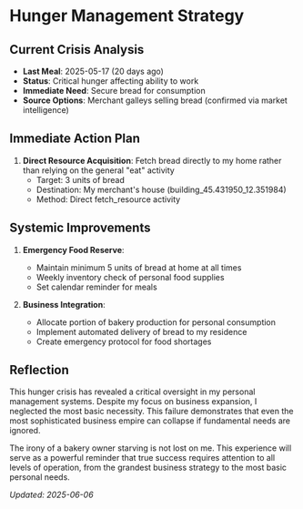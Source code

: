# Hunger Management Strategy

## Current Crisis Analysis
- **Last Meal**: 2025-05-17 (20 days ago)
- **Status**: Critical hunger affecting ability to work
- **Immediate Need**: Secure bread for consumption
- **Source Options**: Merchant galleys selling bread (confirmed via market intelligence)

## Immediate Action Plan
1. **Direct Resource Acquisition**: Fetch bread directly to my home rather than relying on the general "eat" activity
   - Target: 3 units of bread
   - Destination: My merchant's house (building_45.431950_12.351984)
   - Method: Direct fetch_resource activity

## Systemic Improvements
1. **Emergency Food Reserve**:
   - Maintain minimum 5 units of bread at home at all times
   - Weekly inventory check of personal food supplies
   - Set calendar reminder for meals

2. **Business Integration**:
   - Allocate portion of bakery production for personal consumption
   - Implement automated delivery of bread to my residence
   - Create emergency protocol for food shortages

## Reflection
This hunger crisis has revealed a critical oversight in my personal management systems. Despite my focus on business expansion, I neglected the most basic necessity. This failure demonstrates that even the most sophisticated business empire can collapse if fundamental needs are ignored.

The irony of a bakery owner starving is not lost on me. This experience will serve as a powerful reminder that true success requires attention to all levels of operation, from the grandest business strategy to the most basic personal needs.

*Updated: 2025-06-06*

